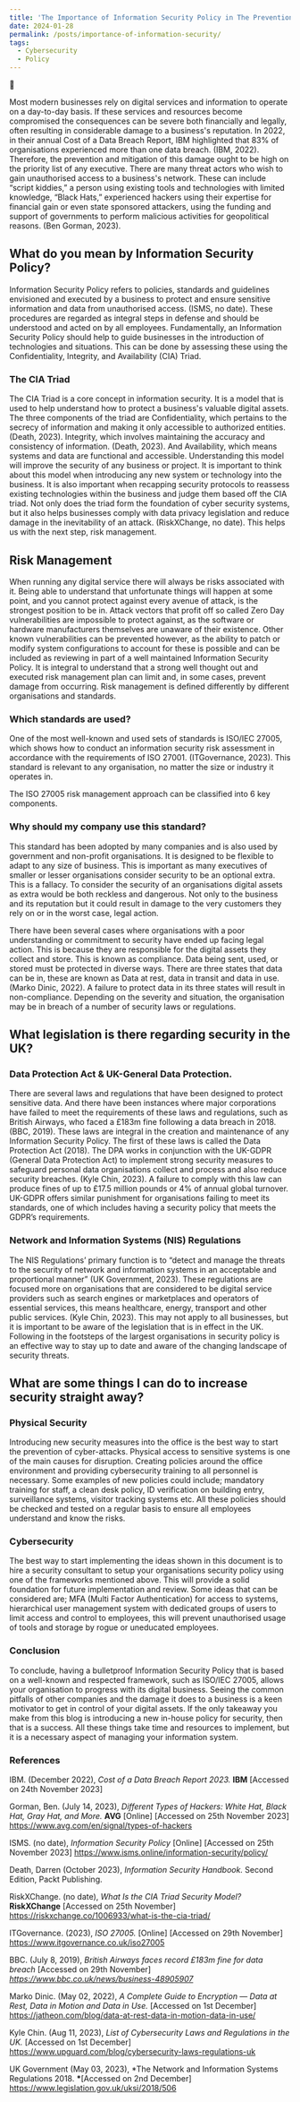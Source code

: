 ```yaml
---
title: 'The Importance of Information Security Policy in The Prevention and Mitigation of Cyber Attacks.'
date: 2024-01-28
permalink: /posts/importance-of-information-security/
tags:
  - Cybersecurity
  - Policy
---
```


📖

Most modern businesses rely on digital services and information to operate on a day-to-day basis. If these services and resources become compromised the consequences can be severe both financially and legally, often resulting in considerable damage to a business's reputation. In 2022, in their annual Cost of a Data Breach Report, IBM highlighted that 83% of organisations experienced more than one data breach. (IBM, 2022). Therefore, the prevention and mitigation of this damage ought to be high on the priority list of any executive. There are many threat actors who wish to gain unauthorised access to a business's network. These can include “script kiddies,” a person using existing tools and technologies with limited knowledge, “Black Hats,” experienced hackers using their expertise for financial gain or even state sponsored attackers, using the funding and support of governments to perform malicious activities for geopolitical reasons. (Ben Gorman, 2023).

## What do you mean by Information Security Policy?

Information Security Policy refers to policies, standards and guidelines envisioned and executed by a business to protect and ensure sensitive information and data from unauthorised access. (ISMS, no date). These procedures are regarded as integral steps in defense and should be understood and acted on by all employees. Fundamentally, an Information Security Policy should help to guide businesses in the introduction of technologies and situations. This can be done by assessing these using the Confidentiality, Integrity, and Availability (CIA) Triad.

### The CIA Triad

The CIA Triad is a core concept in information security. It is a model that is used to help understand how to protect a business's valuable digital assets. The three components of the triad are Confidentiality, which pertains to the secrecy of information and making it only accessible to authorized entities. (Death, 2023). Integrity, which involves maintaining the accuracy and consistency of information. (Death, 2023). And Availability, which means systems and data are functional and accessible.
Understanding this model will improve the security of any business or project. It is important to think about this model when introducing any new system or technology into the business. It is also important when recapping security protocols to reassess existing technologies within the business and judge them based off the CIA triad. Not only does the triad form the foundation of cyber security systems, but it also helps businesses comply with data privacy legislation and reduce damage in the inevitability of an attack. (RiskXChange, no date). This helps us with the next step, risk management.

## Risk Management

When running any digital service there will always be risks associated with it. Being able to understand that unfortunate things will happen at some point, and you cannot protect against every avenue of attack, is the strongest position to be in. Attack vectors that profit off so called Zero Day vulnerabilities are impossible to protect against, as the software or hardware manufacturers themselves are unaware of their existence. Other known vulnerabilities can be prevented however, as the ability to patch or modify system configurations to account for these is possible and can be included as reviewing in part of a well maintained Information Security Policy. It is integral to understand that a strong well thought out and executed risk management plan can limit and, in some cases, prevent damage from occurring. Risk management is defined differently by different organisations and standards.

### Which standards are used?

One of the most well-known and used sets of standards is ISO/IEC 27005, which shows how to conduct an information security risk assessment in accordance with the requirements of ISO 27001. (ITGovernance, 2023). This standard is relevant to any organisation, no matter the size or industry it operates in.

The ISO 27005 risk management approach can be classified into 6 key components.

### Why should my company use this standard?

This standard has been adopted by many companies and is also used by government and non-profit organisations. It is designed to be flexible to adapt to any size of business. This is important as many executives of smaller or lesser organisations consider security to be an optional extra. This is a fallacy. To consider the security of an organisations digital assets as extra would be both reckless and dangerous. Not only to the business and its reputation but it could result in damage to the very customers they rely on or in the worst case, legal action.

There have been several cases where organisations with a poor understanding or commitment to security have ended up facing legal action. This is because they are responsible for the digital assets they collect and store. This is known as compliance. Data being sent, used, or stored must be protected in diverse ways. There are three states that data can be in, these are known as Data at rest, data in transit and data in use. (Marko Dinic, 2022). A failure to protect data in its three states will result in non-compliance. Depending on the severity and situation, the organisation may be in breach of a number of security laws or regulations.

## What legislation is there regarding security in the UK?

### Data Protection Act & UK-General Data Protection.

There are several laws and regulations that have been designed to protect sensitive data. And there have been instances where major corporations have failed to meet the requirements of these laws and regulations, such as British Airways, who faced a £183m fine following a data breach in 2018. (BBC, 2019). These laws are integral in the creation and maintenance of any Information Security Policy. The first of these laws is called the Data Protection Act (2018). The DPA works in conjunction with the UK-GDPR (General Data Protection Act) to implement strong security measures to safeguard personal data organisations collect and process and also reduce security breaches. (Kyle Chin, 2023). A failure to comply with this law can produce fines of up to £17.5 million pounds or 4% of annual global turnover. UK-GDPR offers similar punishment for organisations failing to meet its standards, one of which includes having a security policy that meets the GDPR’s requirements.

### Network and Information Systems (NIS) Regulations

The NIS Regulations’ primary function is to “detect and manage the threats to the security of network and information systems in an acceptable and proportional manner” (UK Government, 2023). These regulations are focused more on organisations that are considered to be digital service providers such as search engines or marketplaces and operators of essential services, this means healthcare, energy, transport and other public services. (Kyle Chin, 2023). This may not apply to all businesses, but it is important to be aware of the legislation that is in effect in the UK. Following in the footsteps of the largest organisations in security policy is an effective way to stay up to date and aware of the changing landscape of security threats.

## What are some things I can do to increase security straight away?

### Physical Security

Introducing new security measures into the office is the best way to start the prevention of cyber-attacks. Physical access to sensitive systems is one of the main causes for disruption. Creating policies around the office environment and providing cybersecurity training to all personnel is necessary. Some examples of new policies could include; mandatory training for staff, a clean desk policy, ID verification on building entry, surveillance systems, visitor tracking systems etc. All these policies should be checked and tested on a regular basis to ensure all employees understand and know the risks.

### Cybersecurity

The best way to start implementing the ideas shown in this document is to hire a security consultant to setup your organisations security policy using one of the frameworks mentioned above. This will provide a solid foundation for future implementation and review. Some ideas that can be considered are; MFA (Multi Factor Authentication) for access to systems, hierarchical user management system with dedicated groups of users to limit access and control to employees, this will prevent unauthorised usage of tools and storage by rogue or uneducated employees.

### Conclusion

To conclude, having a bulletproof Information Security Policy that is based on a well-known and respected framework, such as ISO/IEC 27005, allows your organisation to progress with its digital business. Seeing the common pitfalls of other companies and the damage it does to a business is a keen motivator to get in control of your digital assets. If the only takeaway you make from this blog is introducing a new in-house policy for security, then that is a success. All these things take time and resources to implement, but it is a necessary aspect of managing your information system.

### References

IBM. (December 2022), _Cost of a Data Breach Report 2023._ **IBM** [Accessed on 24th November 2023]

Gorman, Ben. (July 14, 2023), _Different Types of Hackers: White Hat, Black Hat, Gray Hat, and More._ **AVG** [Online] [Accessed on 25th November 2023] https://www.avg.com/en/signal/types-of-hackers

ISMS. (no date), _Information Security Policy_ [Online] [Accessed on 25th November 2023] https://www.isms.online/information-security/policy/

Death, Darren (October 2023), _Information Security Handbook._ Second Edition, Packt Publishing.

RiskXChange. (no date), _What Is the CIA Triad Security Model?_ **RiskXChange** [Accessed on 25th November] https://riskxchange.co/1006933/what-is-the-cia-triad/

ITGovernance. (2023), _ISO 27005._ [Online] [Accessed on 29th November] https://www.itgovernance.co.uk/iso27005

BBC. (July 8, 2019), _British Airways faces record £183m fine for data breach_ [Accessed on 29th November] *https://www.bbc.co.uk/news/business-48905907*

Marko Dinic. (May 02, 2022), _A Complete Guide to Encryption — Data at Rest, Data in Motion and Data in Use._ [Accessed on 1st December] https://jatheon.com/blog/data-at-rest-data-in-motion-data-in-use/

Kyle Chin. (Aug 11, 2023), _List of Cybersecurity Laws and Regulations in the UK._ [Accessed on 1st December] https://www.upguard.com/blog/cybersecurity-laws-regulations-uk

UK Government (May 03, 2023), \*The Network and Information Systems Regulations 2018. **\***[Accessed on 2nd December] https://www.legislation.gov.uk/uksi/2018/506
